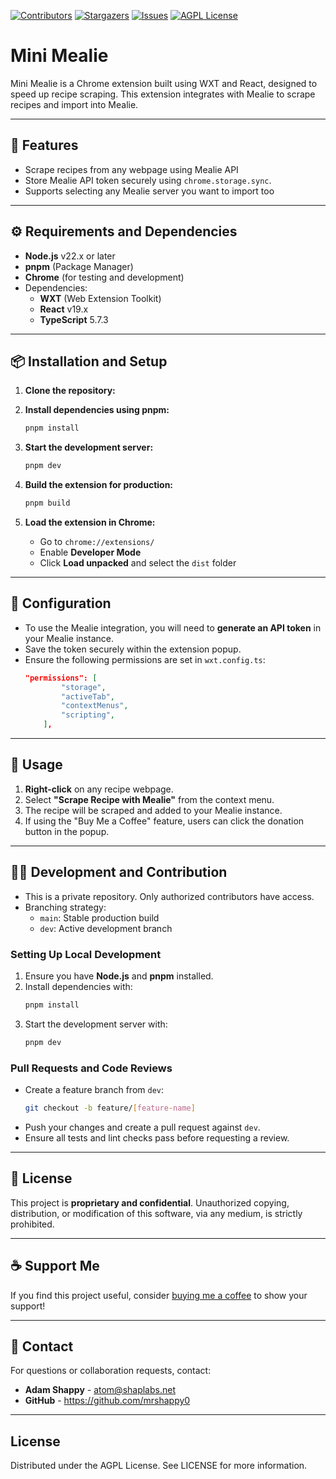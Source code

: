 [![Contributors][contributors-shield]][contributors-url]
[![Stargazers][stars-shield]][stars-url]
[![Issues][issues-shield]][issues-url]
[![AGPL License][license-shield]][license-url]

# Mini Mealie

Mini Mealie is a Chrome extension built using WXT and React, designed to speed up recipe scraping. This extension integrates with Mealie to scrape recipes and import into Mealie.

---

## 🚀 Features

- Scrape recipes from any webpage using Mealie API
- Store Mealie API token securely using `chrome.storage.sync`.
- Supports selecting any Mealie server you want to import too

---

## ⚙️ Requirements and Dependencies

- **Node.js** v22.x or later
- **pnpm** (Package Manager)
- **Chrome** (for testing and development)
- Dependencies:
    - **WXT** (Web Extension Toolkit)
    - **React** v19.x
    - **TypeScript** 5.7.3

---

## 📦 Installation and Setup

1. **Clone the repository:**

2. **Install dependencies using pnpm:**

    ```bash
    pnpm install
    ```

3. **Start the development server:**

    ```bash
    pnpm dev
    ```

4. **Build the extension for production:**

    ```bash
    pnpm build
    ```

5. **Load the extension in Chrome:**
    - Go to `chrome://extensions/`
    - Enable **Developer Mode**
    - Click **Load unpacked** and select the `dist` folder

---

## 🔑 Configuration

- To use the Mealie integration, you will need to **generate an API token** in your Mealie instance.
- Save the token securely within the extension popup.
- Ensure the following permissions are set in `wxt.config.ts`:
    ```json
    "permissions": [
            "storage",
            "activeTab",
            "contextMenus",
            "scripting",
        ],
    ```

---

## 🚀 Usage

1. **Right-click** on any recipe webpage.
2. Select **"Scrape Recipe with Mealie"** from the context menu.
3. The recipe will be scraped and added to your Mealie instance.
4. If using the "Buy Me a Coffee" feature, users can click the donation button in the popup.

---

## 👨‍💻 Development and Contribution

- This is a private repository. Only authorized contributors have access.
- Branching strategy:
    - `main`: Stable production build
    - `dev`: Active development branch

### Setting Up Local Development

1. Ensure you have **Node.js** and **pnpm** installed.
2. Install dependencies with:
    ```bash
    pnpm install
    ```
3. Start the development server with:
    ```bash
    pnpm dev
    ```

### Pull Requests and Code Reviews

- Create a feature branch from `dev`:
    ```bash
    git checkout -b feature/[feature-name]
    ```
- Push your changes and create a pull request against `dev`.
- Ensure all tests and lint checks pass before requesting a review.

---

## 📄 License

This project is **proprietary and confidential**. Unauthorized copying, distribution, or modification of this software, via any medium, is strictly prohibited.

---

## ☕ Support Me

If you find this project useful, consider [buying me a coffee](https://www.buymeacoffee.com/yourusername) to show your support!

---

## 📧 Contact

For questions or collaboration requests, contact:

- **Adam Shappy** - atom@shaplabs.net
- **GitHub** - https://github.com/mrshappy0

---

## License

Distributed under the AGPL License. See LICENSE for more information.

[contributors-shield]: https://img.shields.io/github/contributors/mrshappy0/mini-mealie.svg?style=for-the-badge
[contributors-url]: https://github.com/mrshappy0/mini-mealie/graphs/contributors
[stars-shield]: https://img.shields.io/github/stars/mrshappy0/mini-mealie.svg?style=for-the-badge
[stars-url]: https://github.com/mrshappy0/mini-mealie/stargazers
[issues-shield]: https://img.shields.io/github/issues/mrshappy0/mini-mealie.svg?style=for-the-badge
[issues-url]: https://github.com/mrshappy0/mini-mealie/issues
[license-shield]: https://img.shields.io/github/license/mrshappy0/mini-mealie.svg?style=for-the-badge
[license-url]: https://github.com/mrshappy0/mini-mealie/blob/main/LICENSE
